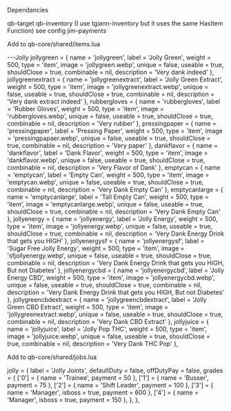Dependancies

qb-target
qb-inventory (I use tgiann-inventory but it uses the same HasItem Function) see config
jim-payments



Add to qb-core/shared/items.lua

 ---Jolly
jollygreen = { name = 'jollygreen', label = 'Jolly Green', weight = 500, type = 'item', image = 'jollygreen.webp', unique = false, useable = true, shouldClose = true, combinable = nil, description = 'Very dank indeed' },
jollygreenextract = { name = 'jollygreenextract', label = 'Jolly Green Extract', weight = 500, type = 'item', image = 'jollygreenextract.webp', unique = false, useable = true, shouldClose = true, combinable = nil, description = 'Very dank extract indeed' },
rubbergloves = { name = 'rubbergloves', label = 'Rubber Gloves', weight = 500, type = 'item', image = 'rubbergloves.webp', unique = false, useable = true, shouldClose = true, combinable = nil, description = 'Very rubber' },
pressingpaper = { name = 'pressingpaper', label = 'Pressing Paper', weight = 500, type = 'item', image = 'pressingpapaer.webp', unique = false, useable = true, shouldClose = true, combinable = nil, description = 'Very paper' },
dankflavor = { name = 'dankflavor', label = 'Dank Flavor', weight = 500, type = 'item', image = 'dankflavor.webp', unique = false, useable = true, shouldClose = true, combinable = nil, description = 'Very Flavor of Dank' },
emptycan = { name = 'emptycan', label = 'Empty Can', weight = 500, type = 'item', image = 'emptycan.webp', unique = false, useable = true, shouldClose = true, combinable = nil, description = 'Very Dank Empty Can' },
emptycanlarge = { name = 'emptycanlarge', label = 'Tall Empty Can', weight = 500, type = 'item', image = 'emptycanlarge.webp', unique = false, useable = true, shouldClose = true, combinable = nil, description = 'Very Dank Empty Can' },
jollyenergy = { name = 'jollyenergy', label = 'Jolly Energy', weight = 500, type = 'item', image = 'jollyenergy.webp', unique = false, useable = true, shouldClose = true, combinable = nil, description = 'Very Dank Energy Drink that gets you HIGH' },
jollyenergysf = { name = 'jollyenergysf', label = 'Sugar Free Jolly Energy', weight = 500, type = 'item', image = 'sfjollyenergy.webp', unique = false, useable = true, shouldClose = true, combinable = nil, description = 'Very Dank Energy Drink that gets you HIGH, But not Diabetes' },
jollyenergycbd = { name = 'jollyenergycbd', label = 'Jolly Energy CBD', weight = 500, type = 'item', image = 'jollyenergycbd.webp', unique = false, useable = true, shouldClose = true, combinable = nil, description = 'Very Dank Energy Drink that gets you HIGH, But not Diabetes' },
jollygreencbdextract = { name = 'jollygreencbdextract', label = 'Jolly Green CBD Extract', weight = 500, type = 'item', image = 'jollygreenextract.webp', unique = false, useable = true, shouldClose = true, combinable = nil, description = 'Very Dank CBD Extract' },
jollyjuice = { name = 'jollyjuice', label = 'Jolly Pop THC', weight = 500, type = 'item', image = 'jollyjuice.webp', unique = false, useable = true, shouldClose = true, combinable = nil, description = 'Very Dank THC Pop' },


Add to qb-core/shared/jobs.lua 


jolly = {
		label = 'Jolly Joints',
		defaultDuty = false,
		offDutyPay = false,
		grades = {
			['0'] = { name = 'Trainee', payment = 50 },
			['1'] = { name = 'Busser', payment = 75 },
			['2'] = { name = 'Shift Leader', payment = 100 },
			['3'] = { name = 'Manager', isboss = true, payment = 600 },
			['4'] = { name = 'Manager', isboss = true, payment = 150 },
		},
	},
